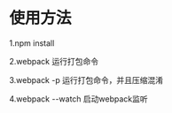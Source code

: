 <h1>使用方法</h1>
<p>1.npm install</p>
<p>2.webpack 运行打包命令</p>
<p>3.webpack -p 运行打包命令，并且压缩混淆</p>
<p>4.webpack --watch 启动webpack监听</p>
